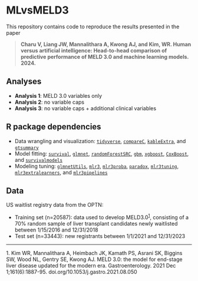 # MLvsMELD3

This repository contains code to reproduce the results presented in the paper 

> **Charu V, Liang JW, Mannalithara A, Kwong AJ, and Kim, WR. Human versus artificial intelligence: Head-to-head comparison of predictive performance of MELD 3.0 and machine learning models. 2024.**

## Analyses
- **Analysis 1**: MELD 3.0 variables only
- **Analysis 2**: no variable caps
- **Analysis 3**: no variable caps + additional clinical variables  

## R package dependencies
- Data wrangling and visualization: [`tidyverse`](https://cran.r-project.org/web/packages/tidyverse/index.html), [`compareC`](https://cran.r-project.org/web/packages/compareC/index.html), [`kableExtra`](https://cran.r-project.org/web/packages/kableExtra/index.html), and [`gtsummary`](https://cran.r-project.org/web/packages/gtsummary/index.html)
- Model fitting: [`survival`](https://cran.r-project.org/web/packages/survival/index.html), [`glmnet`](https://cran.r-project.org/web/packages/glmnet/index.html), [`randomForestSRC`](https://cran.r-project.org/web/packages/randomForestSRC/index.html), [`gbm`](https://cran.r-project.org/web/packages/gbm/index.html), [`xgboost`](https://cran.r-project.org/web/packages/xgboost/index.html), [`CoxBoost`](https://cran.r-project.org/web/packages/CoxBoost/index.html), and [`survivalmodels`](https://cran.r-project.org/web/packages/survivalmodels/index.html)
- Modeling tuning: [`glmnetUtils`](https://cran.r-project.org/web/packages/glmnetUtils/index.html), [`mlr3`](https://cran.r-project.org/web/packages/mlr3/index.html), [`mlr3proba`](https://cran.r-project.org/web/packages/mlr3proba/index.html), [`paradox`](https://cran.r-project.org/web/packages/paradox/index.html), [`mlr3tuning`](https://cran.r-project.org/web/packages/mlr3tuning/index.html), [`mlr3extralearners`](https://github.com/mlr-org/mlr3extralearners), and [`mlr3pipelines`](https://cran.r-project.org/web/packages/mlr3pipelines/index.html)

## Data

US waitlist registry data from the OPTN: 

- Training set (n=20587): data used to develop MELD3.0<sup>[1](#myfootnote1)</sup>, consisting of a 70% random sample of liver transplant candidates newly waitlisted between 1/15/2016 and 12/31/2018
- Test set (n=33443): new registrants between 1/1/2021 and 12/31/2023

---

<a name="myfootnote1">1</a>. Kim WR, Mannalithara A, Heimbach JK, Kamath PS, Asrani SK, Biggins SW, Wood NL, Gentry SE, Kwong AJ. MELD 3.0: the model for end-stage liver disease updated for the modern era. Gastroenterology. 2021 Dec 1;161(6):1887-95. doi.org/10.1053/j.gastro.2021.08.050 
